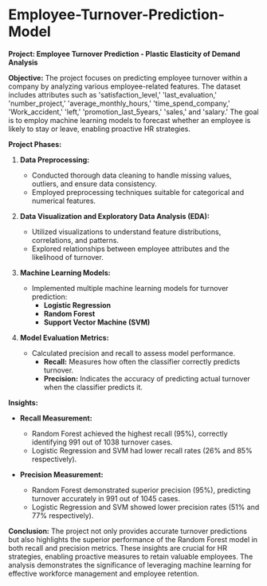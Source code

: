 # Employee-Turnover-Prediction-Model

**Project: Employee Turnover Prediction - Plastic Elasticity of Demand Analysis**

**Objective:**
The project focuses on predicting employee turnover within a company by analyzing various employee-related features. The dataset includes attributes such as 'satisfaction_level,' 'last_evaluation,' 'number_project,' 'average_monthly_hours,' 'time_spend_company,' 'Work_accident,' 'left,' 'promotion_last_5years,' 'sales,' and 'salary.' The goal is to employ machine learning models to forecast whether an employee is likely to stay or leave, enabling proactive HR strategies.

**Project Phases:**

1. **Data Preprocessing:**
   - Conducted thorough data cleaning to handle missing values, outliers, and ensure data consistency.
   - Employed preprocessing techniques suitable for categorical and numerical features.

2. **Data Visualization and Exploratory Data Analysis (EDA):**
   - Utilized visualizations to understand feature distributions, correlations, and patterns.
   - Explored relationships between employee attributes and the likelihood of turnover.

3. **Machine Learning Models:**
   - Implemented multiple machine learning models for turnover prediction:
      - **Logistic Regression**
      - **Random Forest**
      - **Support Vector Machine (SVM)**

4. **Model Evaluation Metrics:**
   - Calculated precision and recall to assess model performance.
      - **Recall:** Measures how often the classifier correctly predicts turnover.
      - **Precision:** Indicates the accuracy of predicting actual turnover when the classifier predicts it.

**Insights:**
- **Recall Measurement:**
  - Random Forest achieved the highest recall (95%), correctly identifying 991 out of 1038 turnover cases.
  - Logistic Regression and SVM had lower recall rates (26% and 85% respectively).

- **Precision Measurement:**
  - Random Forest demonstrated superior precision (95%), predicting turnover accurately in 991 out of 1045 cases.
  - Logistic Regression and SVM showed lower precision rates (51% and 77% respectively).

**Conclusion:**
The project not only provides accurate turnover predictions but also highlights the superior performance of the Random Forest model in both recall and precision metrics. These insights are crucial for HR strategies, enabling proactive measures to retain valuable employees. The analysis demonstrates the significance of leveraging machine learning for effective workforce management and employee retention.
